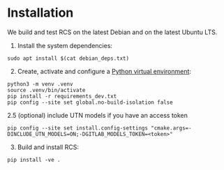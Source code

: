 # Installation

We build and test RCS on the latest Debian and on the latest Ubuntu LTS.

1. Install the system dependencies:
```shell
sudo apt install $(cat debian_deps.txt)
```
2. Create, activate and configure a [Python virtual environment](https://docs.python.org/3/library/venv.html):
```shell
python3 -m venv .venv
source .venv/bin/activate
pip install -r requirements_dev.txt
pip config --site set global.no-build-isolation false
```
2.5 (optional) include UTN models if you have an access token
```shell
pip config --site set install.config-settings "cmake.args=-DINCLUDE_UTN_MODELS=ON;-DGITLAB_MODELS_TOKEN=<token>"
```
3. Build and install RCS:
```shell
pip install -ve .
```